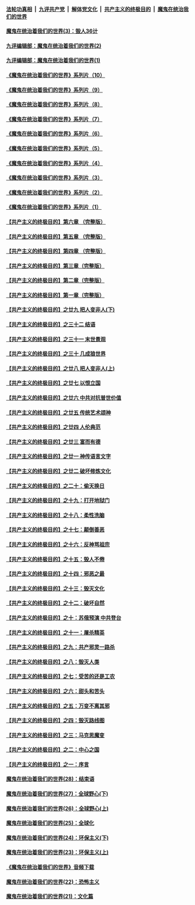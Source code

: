 

####  [法轮功真相](../../../../basic/blob/master/README.md?t=09170831) &nbsp;|&nbsp; [九评共产党](../../../../9ping.md/blob/master/README.md?t=09170831) &nbsp;|&nbsp; [解体党文化](../../../../jtdwh.md/blob/master/README.md?t=09170831)  &nbsp;|&nbsp; [共产主义的终极目的](../../../../gczydzjmd.md/blob/master/README.md?t=09170831) &nbsp;|&nbsp; [魔鬼在统治我们的世界](../../../../mgztzwmdsj.md/blob/master/README.md?t=09170831) 

#### [魔鬼在统治着我们的世界(3)：毁人36计](../pages/nsc422/n10411583.md?t=09170831) 

#### [九评编辑部：魔鬼在统治着我们的世界(2)](../pages/nsc422/n10410036.md?t=09170831) 

#### [九评编辑部：魔鬼在统治着我们的世界(1)](../pages/nsc422/n10406825.md?t=09170831) 

#### [《魔鬼在统治着我们的世界》系列片（10）](../pages/nsc422/n12292670.md?t=09170831) 

#### [《魔鬼在统治着我们的世界》系列片（9）](../pages/nsc422/n12290859.md?t=09170831) 

#### [《魔鬼在统治着我们的世界》系列片（8）](../pages/nsc422/n12287445.md?t=09170831) 

#### [《魔鬼在统治着我们的世界》系列片（7）](../pages/nsc422/n12283425.md?t=09170831) 

#### [《魔鬼在统治着我们的世界》系列片（6）](../pages/nsc422/n12282314.md?t=09170831) 

#### [《魔鬼在统治着我们的世界》系列片（5）](../pages/nsc422/n12281419.md?t=09170831) 

#### [《魔鬼在统治着我们的世界》系列片（4）](../pages/nsc422/n12274024.md?t=09170831) 

#### [《魔鬼在统治着我们的世界》系列片（3）](../pages/nsc422/n12271322.md?t=09170831) 

#### [《魔鬼在统治着我们的世界》系列片（2）](../pages/nsc422/n12269049.md?t=09170831) 

#### [《魔鬼在统治着我们的世界》系列片（1）](../pages/nsc422/n12267575.md?t=09170831) 

#### [【共产主义的终极目的】第六章 （完整版）](../pages/nsc422/n11428913.md?t=09170831) 

#### [【共产主义的终极目的】第五章 （完整版）](../pages/nsc422/n11428912.md?t=09170831) 

#### [【共产主义的终极目的】第四章 （完整版）](../pages/nsc422/n11428907.md?t=09170831) 

#### [【共产主义的终极目的】第三章（完整版）](../pages/nsc422/n11428848.md?t=09170831) 

#### [【共产主义的终极目的】第二章（完整版）](../pages/nsc422/n11428831.md?t=09170831) 

#### [【共产主义的终极目的】第一章（完整版）](../pages/nsc422/n11417651.md?t=09170831) 

#### [【共产主义的终极目的】之廿九 把人变非人(下)](../pages/nsc422/n11344140.md?t=09170831) 

#### [【共产主义的终极目的】之三十二 结语](../pages/nsc422/n11360535.md?t=09170831) 

#### [【共产主义的终极目的】之三十一 末世景观](../pages/nsc422/n11351129.md?t=09170831) 

#### [【共产主义的终极目的】之三十 几成狼世界](../pages/nsc422/n11348280.md?t=09170831) 

#### [【共产主义的终极目的】之廿八 把人变非人(上)](../pages/nsc422/n11340492.md?t=09170831) 

#### [【共产主义的终极目的】之廿七 以恨立国](../pages/nsc422/n11336944.md?t=09170831) 

#### [【共产主义的终极目的】之廿六 中共对抗普世价值](../pages/nsc422/n11324785.md?t=09170831) 

#### [【共产主义的终极目的】之廿五 传统艺术颂神](../pages/nsc422/n11296396.md?t=09170831) 

#### [【共产主义的终极目的】之廿四 人伦典范](../pages/nsc422/n11296397.md?t=09170831) 

#### [【共产主义的终极目的】之廿三 富而有德](../pages/nsc422/n11283598.md?t=09170831) 

#### [【共产主义的终极目的】之廿一 神传语言文字](../pages/nsc422/n11263265.md?t=09170831) 

#### [【共产主义的终极目的】之廿二 破坏修炼文化](../pages/nsc422/n11245728.md?t=09170831) 

#### [【共产主义的终极目的】之二十：偷天换日](../pages/nsc422/n11238846.md?t=09170831) 

#### [【共产主义的终极目的】之十九：打开地狱门](../pages/nsc422/n11206376.md?t=09170831) 

#### [【共产主义的终极目的】之十八：柔性洗脑](../pages/nsc422/n11199994.md?t=09170831) 

#### [【共产主义的终极目的】之十七：颠倒善恶](../pages/nsc422/n11179782.md?t=09170831) 

#### [【共产主义的终极目的】之十六：反神骂祖宗](../pages/nsc422/n11166798.md?t=09170831) 

#### [【共产主义的终极目的】之十五：毁人不倦](../pages/nsc422/n11166792.md?t=09170831) 

#### [【共产主义的终极目的】之十四：邪恶之最](../pages/nsc422/n11150249.md?t=09170831) 

#### [【共产主义的终极目的】之十三：毁灭文化](../pages/nsc422/n11135227.md?t=09170831) 

#### [【共产主义的终极目的】之十二：破坏自然](../pages/nsc422/n11135214.md?t=09170831) 

#### [【共产主义的终极目的】之十：苏俄预演 中共登台](../pages/nsc422/n11118424.md?t=09170831) 

#### [【共产主义的终极目的】之十一：屠杀精英](../pages/nsc422/n11118442.md?t=09170831) 

#### [【共产主义的终极目的】之九：共产邪灵一路杀](../pages/nsc422/n11114139.md?t=09170831) 

#### [【共产主义的终极目的】之八：毁灭人类](../pages/nsc422/n11108503.md?t=09170831) 

#### [【共产主义的终极目的】之七：受苦的还是工农](../pages/nsc422/n11101809.md?t=09170831) 

#### [【共产主义的终极目的】之六：甜头和苦头](../pages/nsc422/n11096971.md?t=09170831) 

#### [【共产主义的终极目的】之五：万变不离其邪](../pages/nsc422/n11091285.md?t=09170831) 

#### [【共产主义的终极目的】之四：毁灭路线图](../pages/nsc422/n11086284.md?t=09170831) 

#### [【共产主义的终极目的】之三：马克思魔变](../pages/nsc422/n11061941.md?t=09170831) 

#### [【共产主义的终极目的】之二：中心之国](../pages/nsc422/n11047728.md?t=09170831) 

#### [【共产主义的终极目的】之一：序言](../pages/nsc422/n11086077.md?t=09170831) 

#### [魔鬼在统治着我们的世界(28)：结束语](../pages/nsc422/n10936246.md?t=09170831) 

#### [魔鬼在统治着我们的世界(27)：全球野心(下)](../pages/nsc422/n10928319.md?t=09170831) 

#### [魔鬼在统治着我们的世界(26)：全球野心(上)](../pages/nsc422/n10900318.md?t=09170831) 

#### [魔鬼在统治着我们的世界(25)：全球化](../pages/nsc422/n10788205.md?t=09170831) 

#### [魔鬼在统治着我们的世界(24)：环保主义(下)](../pages/nsc422/n10695307.md?t=09170831) 

#### [魔鬼在统治着我们的世界(23)：环保主义(上)](../pages/nsc422/n10688613.md?t=09170831) 

#### [《魔鬼在统治着我们的世界》音频下载](../pages/nsc422/n10635553.md?t=09170831) 

#### [魔鬼在统治着我们的世界(22)：恐怖主义](../pages/nsc422/n10614727.md?t=09170831) 

#### [魔鬼在统治着我们的世界(21)：文化篇](../pages/nsc422/n10597706.md?t=09170831) 

